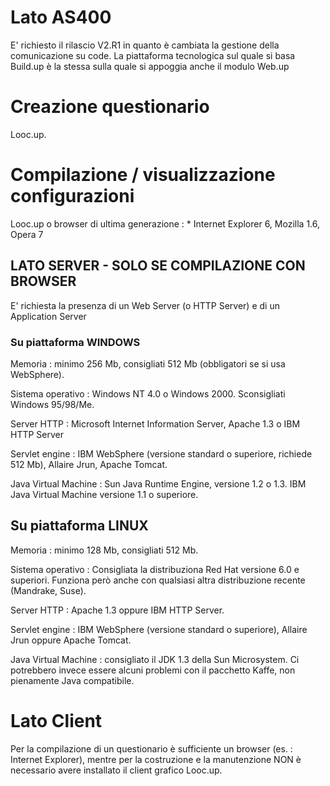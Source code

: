 # Lato AS400
 E' richiesto il rilascio V2.R1 in quanto è cambiata la gestione della comunicazione su code.
 La piattaforma tecnologica sul quale si basa Build.up è la stessa sulla quale si appoggia anche
 il modulo Web.up

# Creazione questionario
Looc.up.

# Compilazione / visualizzazione configurazioni
Looc.up o browser di ultima generazione : 
 \* Internet Explorer 6, Mozilla 1.6, Opera 7

## LATO SERVER - SOLO SE COMPILAZIONE CON BROWSER
E' richiesta la presenza di un Web Server (o HTTP Server) e di un Application Server

### Su piattaforma WINDOWS
Memoria :  minimo 256 Mb, consigliati 512 Mb (obbligatori se si usa WebSphere).

Sistema operativo :  Windows NT 4.0 o Windows 2000. Sconsigliati Windows 95/98/Me.

Server HTTP :  Microsoft Internet Information Server, Apache 1.3 o IBM HTTP Server

Servlet engine :  IBM WebSphere (versione standard o superiore, richiede 512 Mb), Allaire Jrun, Apache Tomcat.

Java Virtual Machine :  Sun Java Runtime Engine, versione 1.2 o 1.3. IBM
Java Virtual Machine versione 1.1 o superiore.

## Su piattaforma LINUX
Memoria :  minimo 128 Mb, consigliati 512 Mb.

Sistema operativo :  Consigliata la distribuziona Red Hat versione 6.0 e superiori. Funziona però anche con qualsiasi altra distribuzione recente (Mandrake, Suse).

Server HTTP :  Apache 1.3 oppure IBM HTTP Server.

Servlet engine :  IBM WebSphere (versione standard o superiore), Allaire Jrun oppure Apache Tomcat.

Java Virtual Machine :  consigliato il JDK 1.3 della Sun Microsystem. Ci potrebbero invece essere alcuni problemi con il pacchetto Kaffe, non pienamente Java compatibile.

# Lato Client
Per la compilazione di un questionario è sufficiente un browser (es. :  Internet Explorer), mentre per la costruzione e la manutenzione NON è necessario avere installato il client grafico Looc.up.
